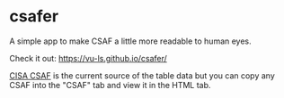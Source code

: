 # csafer

A simple app to make CSAF a little more readable to human eyes.

Check it out: https://vu-ls.github.io/csafer/

[CISA CSAF](https://github.com/cisagov/CSAF) is the current source of the table data but you can copy any CSAF into the "CSAF" tab and view it in the HTML tab.

